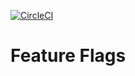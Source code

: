 [![CircleCI](https://circleci.com/gh/PurHur/FeatureFlags/tree/master.svg?style=svg)](https://circleci.com/gh/PurHur/FeatureFlags/tree/master)

# Feature Flags
